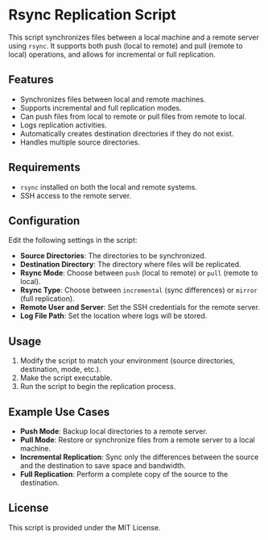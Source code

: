 # Rsync Replication Script

This script synchronizes files between a local machine and a remote server using `rsync`. It supports both push (local to remote) and pull (remote to local) operations, and allows for incremental or full replication.

## Features

- Synchronizes files between local and remote machines.
- Supports incremental and full replication modes.
- Can push files from local to remote or pull files from remote to local.
- Logs replication activities.
- Automatically creates destination directories if they do not exist.
- Handles multiple source directories.

## Requirements

- `rsync` installed on both the local and remote systems.
- SSH access to the remote server.

## Configuration

Edit the following settings in the script:

- **Source Directories**: The directories to be synchronized.
- **Destination Directory**: The directory where files will be replicated.
- **Rsync Mode**: Choose between `push` (local to remote) or `pull` (remote to local).
- **Rsync Type**: Choose between `incremental` (sync differences) or `mirror` (full replication).
- **Remote User and Server**: Set the SSH credentials for the remote server.
- **Log File Path**: Set the location where logs will be stored.

## Usage

1. Modify the script to match your environment (source directories, destination, mode, etc.).
2. Make the script executable.
3. Run the script to begin the replication process.

## Example Use Cases

- **Push Mode**: Backup local directories to a remote server.
- **Pull Mode**: Restore or synchronize files from a remote server to a local machine.
- **Incremental Replication**: Sync only the differences between the source and the destination to save space and bandwidth.
- **Full Replication**: Perform a complete copy of the source to the destination.

## License

This script is provided under the MIT License.